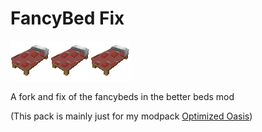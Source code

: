 # FancyBed Fix
![icon](https://github.com/SteamWo1f/BetterBeds-FancyBed_Fix/blob/main/icon.png?raw=true)![icon](https://github.com/SteamWo1f/BetterBeds-FancyBed_Fix/blob/main/icon.png?raw=true)![icon](https://github.com/SteamWo1f/BetterBeds-FancyBed_Fix/blob/main/icon.png?raw=true)

A fork and fix of the fancybeds in the better beds mod

(This pack is mainly just for my modpack [Optimized Oasis](https://steamwo1f.github.io/OOS/))

